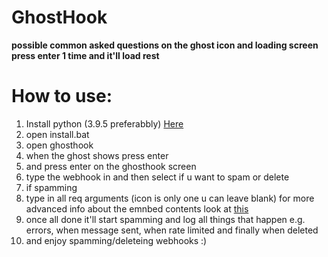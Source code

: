 # GhostHook

**possible common asked questions on the ghost icon and loading screen press enter 1 time and it'll load rest**

# How to use:
1. Install python (3.9.5 preferabbly) [Here](https://www.python.org/ftp/python/3.9.5/python-3.9.5-amd64.exe)
2. open install.bat
3. open ghosthook
4. when the ghost shows press enter
5. and press enter on the ghosthook screen
6. type the webhook in and then select if u want to spam or delete
7. if spamming 
8. type in all req arguments (icon is only one u can leave blank) for more advanced info about the emnbed contents look at [this](https://b1naryth1ef.github.io/disco/bot_tutorial/message_embeds.html)
9. once all done it'll start spamming and log all things that happen e.g. errors, when message sent, when rate limited and finally when deleted
10. and enjoy spamming/deleteing webhooks :)

